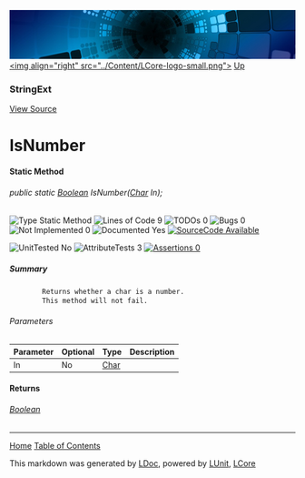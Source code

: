 ![](../Content/LCore-banner-small.png "")
[&lt;img align=&quot;right&quot; src=&quot;../Content/LCore-logo-small.png&quot;&gt;](../../README.md)
[Up](StringExt.md)

### StringExt
[View Source](../Extensions/Reference%20Types/StringExt.cs)

# IsNumber

#### Static Method

###### public static [Boolean](https://msdn.microsoft.com/en-us/library/system.boolean.aspx) IsNumber([Char](https://msdn.microsoft.com/en-us/library/system.char.aspx) In);

![Type Static Method](http://b.repl.ca/v1/Type-Static%20Method-blue.png "") ![Lines of Code 9](http://b.repl.ca/v1/Lines%20of%20Code-9-blue.png "") ![TODOs 0](http://b.repl.ca/v1/TODOs-0-green.png "") ![Bugs 0](http://b.repl.ca/v1/Bugs-0-green.png "") ![Not Implemented 0](http://b.repl.ca/v1/Not%20Implemented-0-green.png "") ![Documented Yes](http://b.repl.ca/v1/Documented-Yes-brightgreen.png "") [![SourceCode Available](http://b.repl.ca/v1/SourceCode-Available-brightgreen.png "")](../Extensions/Reference%20Types/StringExt.cs#L849)

![UnitTested No](http://b.repl.ca/v1/UnitTested-No-lightgrey.png "") ![AttributeTests 3](http://b.repl.ca/v1/AttributeTests-3-brightgreen.png "") [![Assertions 0](http://b.repl.ca/v1/Assertions-0-lightgrey.png "")](../Extensions/Reference%20Types/StringExt.cs)

##### Summary

            Returns whether a char is a number.
            This method will not fail.
            

###### Parameters

Parameter | Optional | Type | Description
:---  | :---  | :---  | :--- 
In | No | [Char](https://msdn.microsoft.com/en-us/library/system.char.aspx) | 


#### Returns

###### [Boolean](https://msdn.microsoft.com/en-us/library/system.boolean.aspx)



---

[Home](../../README.md) [Table of Contents](../../TableOfContents.md)

This markdown was generated by [LDoc](https://github.com/CodeSingularity/LDoc), powered by [LUnit](https://github.com/CodeSingularity/LUnit), [LCore](https://github.com/CodeSingularity/LCore)
